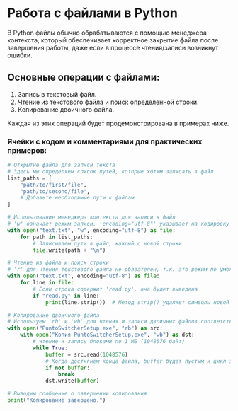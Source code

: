 # Работа с файлами в Python

В Python файлы обычно обрабатываются с помощью менеджера контекста, который обеспечивает корректное закрытие файла после завершения работы, даже если в процессе чтения/записи возникнут ошибки.

## Основные операции с файлами:

1. Запись в текстовый файл.
2. Чтение из текстового файла и поиск определенной строки.
3. Копирование двоичного файла.

Каждая из этих операций будет продемонстрирована в примерах ниже.

### Ячейки с кодом и комментариями для практических примеров:


```python
# Открытие файла для записи текста
# Здесь мы определяем список путей, которые хотим записать в файл
list_paths = [
    "path/to/first/file",
    "path/to/second/file",
    # Добавьте необходимые пути к файлам
]

# Использование менеджера контекста для записи в файл
# 'w' означает режим записи, 'encoding="utf-8"' указывает на кодировку файла
with open("text.txt", "w", encoding="utf-8") as file:
    for path in list_paths:
        # Записываем пути в файл, каждый с новой строки
        file.write(path + "\n")

# Чтение из файла и поиск строки
# 'r' для чтения текстового файла не обязателен, т.к. это режим по умолчанию
with open("text.txt", encoding="utf-8") as file:
    for line in file:
        # Если строка содержит 'read.py', она будет выведена
        if "read.py" in line:
            print(line.strip())  # Метод strip() удаляет символы новой строки

# Копирование двоичного файла
# Используем 'rb' и 'wb' для чтения и записи двоичных файлов соответственно
with open("PuntoSwitcherSetup.exe", "rb") as src:
    with open("Копия PuntoSwitcherSetup.exe", "wb") as dst:
        # Чтение и запись блоками по 1 МБ (1048576 байт)
        while True:
            buffer = src.read(1048576)
            # Когда достигнем конца файла, buffer будет пустым и цикл завершится
            if not buffer:
                break
            dst.write(buffer)

# Выводим сообщение о завершении копирования
print("Копирование завершено.")
```
